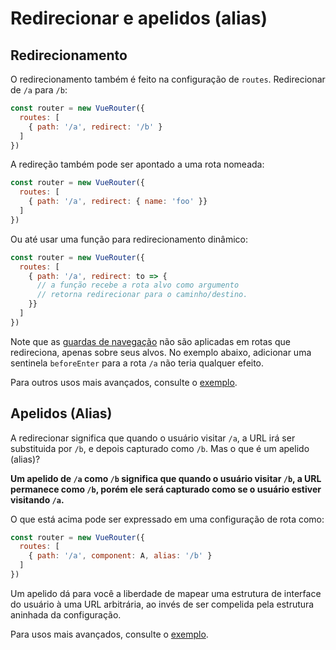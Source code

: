 # Redirecionar e apelidos (alias)

## Redirecionamento

O redirecionamento também é feito na configuração de `routes`. Redirecionar de `/a` para `/b`:

``` js
const router = new VueRouter({
  routes: [
    { path: '/a', redirect: '/b' }
  ]
})
```

A redireção também pode ser apontado a uma rota nomeada:

``` js
const router = new VueRouter({
  routes: [
    { path: '/a', redirect: { name: 'foo' }}
  ]
})
```

Ou até usar uma função para redirecionamento dinâmico:

``` js
const router = new VueRouter({
  routes: [
    { path: '/a', redirect: to => {
      // a função recebe a rota alvo como argumento
      // retorna redirecionar para o caminho/destino.
    }}
  ]
})
```

Note que as [guardas de navegação](../advanced/navigation-guards.md) não são aplicadas em rotas que redireciona, apenas sobre seus alvos. No exemplo abaixo, adicionar uma sentinela `beforeEnter` para a rota `/a` não teria qualquer efeito.

Para outros usos mais avançados, consulte o [exemplo](https://github.com/vuejs/vue-router/blob/dev/examples/redirect/app.js).

## Apelidos (Alias)

A redirecionar significa que quando o usuário visitar `/a`, a URL irá ser substituida por `/b`, e depois capturado como `/b`. Mas o que é um apelido (alias)?

**Um apelido de `/a` como `/b` significa que quando o usuário visitar `/b`, a URL permanece como `/b`, porém ele será capturado como se o usuário estiver visitando `/a`.**

O que está acima pode ser expressado em uma configuração de rota como:

``` js
const router = new VueRouter({
  routes: [
    { path: '/a', component: A, alias: '/b' }
  ]
})
```

Um apelido dá para você a liberdade de mapear uma estrutura de interface do usuário à uma URL arbitrária, ao invés de ser compelida pela estrutura aninhada da configuração.

Para usos mais avançados, consulte o [exemplo](https://github.com/vuejs/vue-router/blob/dev/examples/route-alias/app.js).
